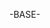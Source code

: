 -BASE-

<!DOCTYPE html>
<html>
<head>

<title>ISCM Community</title>
	
<link rel="apple-touch-icon" sizes="57x57" href="https://ISCMCommunity.github.io/Support/fabicons/apple-icon-57x57.png">
<link rel="apple-touch-icon" sizes="60x60" href="https://ISCMCommunity.github.io/Support/fabicons/apple-icon-60x60.png">
<link rel="apple-touch-icon" sizes="72x72" href="https://ISCMCommunity.github.io/Support/fabicons/apple-icon-72x72.png">
<link rel="apple-touch-icon" sizes="76x76" href="https://ISCMCommunity.github.io/Support/fabicons/apple-icon-76x76.png">
<link rel="apple-touch-icon" sizes="114x114" href="https://ISCMCommunity.github.io/Support/fabicons/apple-icon-114x114.png">
<link rel="apple-touch-icon" sizes="120x120" href="https://ISCMCommunity.github.io/Support/fabicons/apple-icon-120x120.png">
<link rel="apple-touch-icon" sizes="144x144" href="https://ISCMCommunity.github.io/Support/fabicons/apple-icon-144x144.png">
<link rel="apple-touch-icon" sizes="152x152" href="https://ISCMCommunity.github.io/Support/fabicons/apple-icon-152x152.png">
<link rel="apple-touch-icon" sizes="180x180" href="https://ISCMCommunity.github.io/Support/fabicons/apple-icon-180x180.png">
<link rel="icon" type="image/png" sizes="192x192"  href="https://ISCMCommunity.github.io/Support/fabicons/android-icon-192x192.png">
<link rel="icon" type="image/png" sizes="32x32" href="https://ISCMCommunity.github.io/Support/fabicons/favicon-32x32.png">
<link rel="icon" type="image/png" sizes="96x96" href="https://ISCMCommunity.github.io/Support/fabicons/favicon-96x96.png">
<link rel="icon" type="image/png" sizes="16x16" href="https://ISCMCommunity.github.io/Support/fabicons/favicon-16x16.png">
<link rel="manifest" href="https://ISCMCommunity.github.io/Support/fabicons/manifest.json">
<meta name="msapplication-TileColor" content="#ffffff">
<meta name="msapplication-TileImage" content="https://ISCMCommunity.github.io/Support/fabicons/ms-icon-144x144.png">
<meta name="theme-color" content="#ffffff">

</head>
<body>

</body>
</html> 
